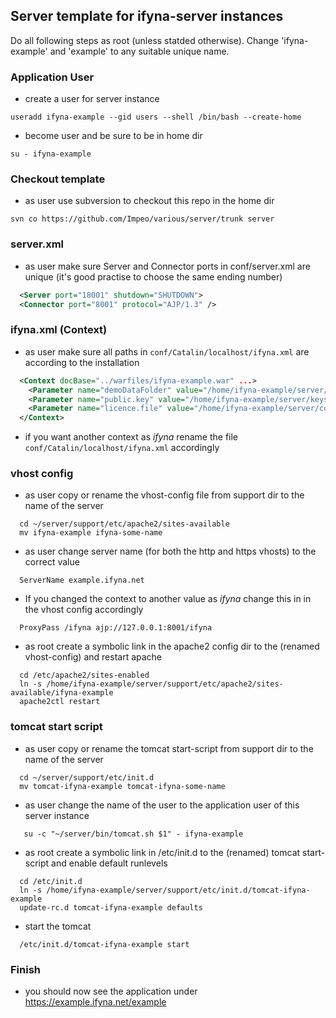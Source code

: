 ## Server template for ifyna-server instances


Do all following steps as root (unless statded otherwise). Change 'ifyna-example' and 'example' to any suitable unique name. 

### Application User

* create a user for server instance

```
useradd ifyna-example --gid users --shell /bin/bash --create-home
```
  
* become user and be sure to be in home dir

```
su - ifyna-example
```

### Checkout template
    
* as user use subversion to checkout this repo in the home dir

```
svn co https://github.com/Impeo/various/server/trunk server 
```

### server.xml

* as user make sure Server and Connector ports in conf/server.xml are unique (it's good practise to choose the same ending number)

```xml
  <Server port="18001" shutdown="SHUTDOWN">
  <Connector port="8001" protocol="AJP/1.3" />    
```

### ifyna.xml (Context)

* as user make sure all paths in `conf/Catalin/localhost/ifyna.xml` are according to the installation

```xml
  <Context docBase="../warfiles/ifyna-example.war" ...>
    <Parameter name="demoDataFolder" value="/home/ifyna-example/server/demo_daten" />
    <Parameter name="public.key" value="/home/ifyna-example/server/keys/public.key"/>
    <Parameter name="licence.file" value="/home/ifyna-example/server/conf/licence.xml"/>    
  </Context>
```

* if you want another context as _ifyna_ rename the file `conf/Catalin/localhost/ifyna.xml` accordingly 

### vhost config

* as user copy or rename the vhost-config file from support dir to the name of the server 

```
  cd ~/server/support/etc/apache2/sites-available
  mv ifyna-example ifyna-some-name
```

* as user change server name (for both the http and https vhosts) to the correct value 

```
  ServerName example.ifyna.net
``` 

* If you changed the context to another value as _ifyna_ change this in in the vhost config accordingly

```
  ProxyPass /ifyna ajp://127.0.0.1:8001/ifyna
``` 


* as root create a symbolic link in the apache2 config dir to the (renamed vhost-config) and restart apache

```
  cd /etc/apache2/sites-enabled
  ln -s /home/ifyna-example/server/support/etc/apache2/sites-available/ifyna-example
  apache2ctl restart
```

### tomcat start script

* as user copy or rename the tomcat start-script from support dir to the name of the server

```
  cd ~/server/support/etc/init.d
  mv tomcat-ifyna-example tomcat-ifyna-some-name
```

* as user change the name of the user to the application user of this server instance

```
   su -c "~/server/bin/tomcat.sh $1" - ifyna-example
```

* as root create a symbolic link in /etc/init.d to the (renamed) tomcat start-script and enable default runlevels

```
  cd /etc/init.d
  ln -s /home/ifyna-example/server/support/etc/init.d/tomcat-ifyna-example
  update-rc.d tomcat-ifyna-example defaults
```

* start the tomcat

```
  /etc/init.d/tomcat-ifyna-example start
```

### Finish

* you should now see the application under https://example.ifyna.net/example 

